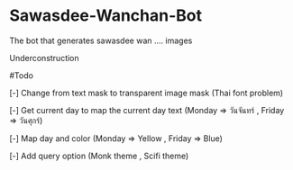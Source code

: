 # Sawasdee-Wanchan-Bot
The bot that generates sawasdee wan .... images

Underconstruction

#Todo

[-] Change from text mask to transparent image mask (Thai font problem)

[-] Get current day to map the current day text (Monday => วันจันทร์ , Friday => วันศุกร์)

[-] Map day and color (Monday => Yellow , Friday => Blue)

[-] Add query option (Monk theme , Scifi theme)
